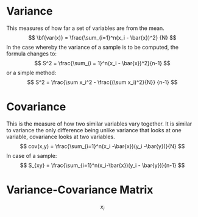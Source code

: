 # Variance
This measures of how far a set of variables are from the mean. 
$$
\bf{var(x)} = \frac{\sum_{i=1}^n(x_i - \bar{x})^2} {N}
$$
In the case whereby the variance of a sample is to be computed, the formula changes to:
$$
S^2 = \frac{\sum_{i = 1}^n(x_i - \bar{x})^2}{n-1}
$$
or a simple method:
$$
S^2 = \frac{\sum x_i^2 - \frac{(\sum x_i)^2}{N}} {n-1}
$$

# Covariance
This is the measure of how two similar variables vary together. It is similar to variance the only difference being unlike variance that looks at one variable, covariance looks at two variables.
$$
cov(x,y) = \frac{\sum_{i=1}^n(x_i -\bar{x})(y_i -\bar{y})}{N}
$$
In case of a sample:
$$
S_{xy} = \frac{\sum_{i=1}^n(x_i-\bar{x})(y_i - \bar{y})}{n-1}
$$


# Variance-Covariance Matrix




$$
x_i
$$